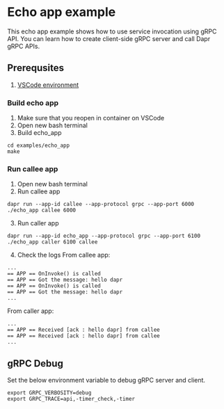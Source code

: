# Echo app example

This echo app example shows how to use service invocation using gRPC API. You can learn how to create client-side gRPC server and call Dapr gRPC APIs.

## Prerequsites

1. [VSCode environment](../../README.md)

### Build echo app
1. Make sure that you reopen in container on VSCode
2. Open new bash terminal
3. Build echo_app
```
cd examples/echo_app
make
```

### Run callee app

1. Open new bash terminal
2. Run callee app
```
dapr run --app-id callee --app-protocol grpc --app-port 6000  ./echo_app callee 6000
```
3. Run caller app
```
dapr run --app-id echo_app --app-protocol grpc --app-port 6100 ./echo_app caller 6100 callee
```
4. Check the logs
From callee app:
```
...
== APP == OnInvoke() is called
== APP == Got the message: hello dapr
== APP == OnInvoke() is called
== APP == Got the message: hello dapr
...
```

From caller app:
```
...
== APP == Received [ack : hello dapr] from callee
== APP == Received [ack : hello dapr] from callee
...
```

## gRPC Debug

Set the below environment variable to debug gRPC server and client.

```
export GRPC_VERBOSITY=debug 
export GRPC_TRACE=api,-timer_check,-timer
```
